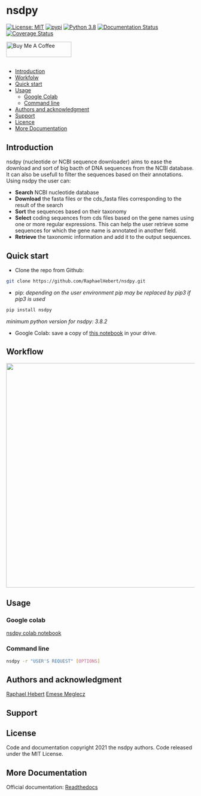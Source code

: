 # nsdpy

[![License: MIT](https://img.shields.io/badge/License-MIT-yellow.svg)](https://opensource.org/licenses/MIT)
[![pypi](https://img.shields.io/pypi/v/nsdpy)](https://pypi.org/project/nsdpy/)
[![Python 3.8](https://upload.wikimedia.org/wikipedia/commons/a/a5/Blue_Python_3.8_Shield_Badge.svg)](https://www.python.org/)
[![Documentation Status](https://readthedocs.org/projects/nsdpy/badge/?version=latest)](https://nsdpy.readthedocs.io/en/latest/?badge=latest)
[![Coverage Status](https://coveralls.io/repos/github/RaphaelHebert/nsdpy/badge.svg?branch=fix/longSpeciesList)](https://coveralls.io/github/RaphaelHebert/nsdpy?branch=fix/longSpeciesList)

<a href="https://www.buymeacoffee.com/joe010" target="_blank"><img src="https://cdn.buymeacoffee.com/buttons/default-orange.png" alt="Buy Me A Coffee" height="41" width="174"></a>

## 

- [Introduction](#introduction)
- [Workfolw](#workflow)
- [Quick start](#quick-start)
- [Usage](#usage)
  - [Google Colab](#google-colab)
  - [Command line](#command-line)
- [Authors and acknowledgment](#authors-and-acknowledgment)
- [Support](#support)
- [Licence](#license)
- [More Documentation](#more-documentation)

## Introduction

nsdpy (nucleotide or NCBI sequence downloader) aims to ease the download and sort of big bacth of DNA sequences from the NCBI database.
It can also be usefull to filter the sequences based on their annotations.
Using nsdpy the user can:

- **Search** NCBI nucleotide database
- **Download** the fasta files or the cds_fasta files corresponding to the result of the search
- **Sort** the sequences based on their taxonomy
- **Select** coding sequences from cds files based on the gene names using one or more regular expressions.
This can help the user retrieve some sequences for which the gene name is annotated in another field.
- **Retrieve** the taxonomic information and add it to the output sequences.

## Quick start

- Clone the repo from Github:
```bash
git clone https://github.com/RaphaelHebert/nsdpy.git
  ```
- pip:
_depending on the user environment pip may be replaced by pip3 if pip3 is used_
```bash
pip install nsdpy
```
*minimum python version for nsdpy: 3.8.2*

- Google Colab: save a copy of [this notebook](https://colab.research.google.com/drive/1UmxzRc_k5sNeQ2RPGe29nWR_1_0FRPkq?usp=sharing) in your drive.

## Workflow

<img src="https://docs.google.com/drawings/d/e/2PACX-1vRD4h7l0S57op_4j-5xsz8iv1j1XBliw-jEdtnWOIq-JAU2l8kSV6d1NmkHd5Q4zhUmZCA3SHUSuHJw/pub?w=801&amp;h=744" width="600" />

## Usage
### Google colab

[nsdpy colab notebook](https://colab.research.google.com/drive/1UmxzRc_k5sNeQ2RPGe29nWR_1_0FRPkq?usp=sharing)

### Command line

```bash
nsdpy -r "USER'S REQUEST" [OPTIONS]
```

## Authors and acknowledgment

[Raphael Hebert](https://github.com/RaphaelHebert)
[Emese Meglecz](https://github.com/meglecz)


## Support

## License

Code and documentation copyright 2021 the nsdpy authors. Code released under the MIT License.

## More Documentation

Official documentation:
[Readthedocs](https://nsdpy.readthedocs.io/en/latest/main.html#overview)

